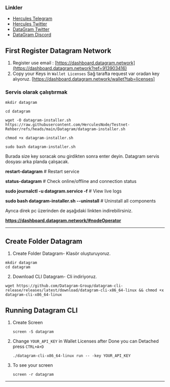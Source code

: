 
### Linkler
 * [Hercules Telegram](https://t.me/HerculesNodeTG)
 * [Hercules Twitter](https://twitter.com/Herculesnode)
 * [DataGram Twitter](https://twitter.com/DGramNetwork)
 * [DataGram Discord](https://discord.com/invite/datagramnetwork)
## First Register Datagram Network ##
  1. Register use email : [https://dashboard.datagram.network](https://dashboard.datagram.network?ref=913903416) 
  2. Copy your Keys in `Wallet Licenses` Sağ tarafta request var oradan key alıyoruz. [https://dashboard.datagram.network/wallet?tab=licenses]




### Servis olarak çalıştırmak

```
mkdir datagram
```
```
cd datagram
```
```
wget -O datagram-installer.sh https://raw.githubusercontent.com/HerculesNode/Testnet-Rehber/refs/heads/main/Datagram/datagram-installer.sh
```
```
chmod +x datagram-installer.sh
```
```
sudo bash datagram-installer.sh
```
Burada size key soracak onu girdikten sonra enter deyin. Datagram servis dosyası arka planda çalışacak.

**restart-datagram**                         # Restart service

**status-datagram**                         # Check online/offline and connection status

**sudo journalctl -u datagram.service -f**   # View live logs

**sudo bash datagram-installer.sh --uninstall**  # Uninstall all components

Ayrıca direk pc üzerinden de aşağıdaki linkten indirebilirsiniz.

**https://dashboard.datagram.network/#nodeOperator**



--------------------------------------------------
## Create Folder Datagram ##
  1. Create Folder Datagram- Klasör oluşturuyoruz.

    mkdir datagram
    cd datagram
    
  2. Download CLI Datagram- Cli indiriyoruz. 

    
    wget https://github.com/Datagram-Group/datagram-cli-release/releases/latest/download/datagram-cli-x86_64-linux && chmod +x datagram-cli-x86_64-linux
    
## Running Datagram CLI ##
  1. Create Screen
     ```
     screen -S datagram
     ```
  2. Change `YOUR_API_KEY` in Wallet Licenses after Done you can Detached press `CTRL+A+D`
     ```
     ./datagram-cli-x86_64-linux run -- -key YOUR_API_KEY
     ```
  3. To see your screen
     ```
     screen -r datagram
     ```
-------------------------------------
